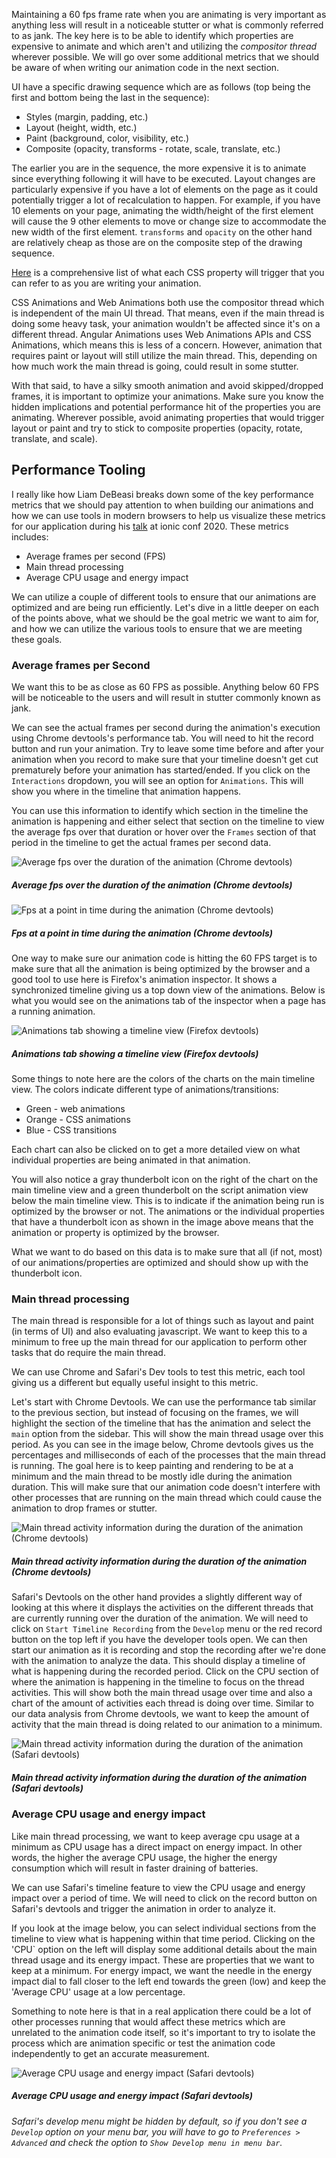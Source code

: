 Maintaining a 60 fps frame rate when you are animating is very important as anything less will result in a noticeable stutter or what is commonly referred to as jank. The key here is to be able to identify which properties are expensive to animate and which aren't and utilizing the _compositor thread_ wherever possible. We will go over some additional metrics that we should be aware of when writing our animation code in the next section.

UI have a specific drawing sequence which are as follows (top being the first and bottom being the last in the sequence):

- Styles (margin, padding, etc.)
- Layout (height, width, etc.)
- Paint (background, color, visibility, etc.)
- Composite (opacity, transforms - rotate, scale, translate, etc.)

The earlier you are in the sequence, the more expensive it is to animate since everything following it will have to be executed. Layout changes are particularly expensive if you have a lot of elements on the page as it could potentially trigger a lot of recalculation to happen. For example, if you have 10 elements on your page, animating the width/height of the first element will cause the 9 other elements to move or change size to accommodate the new width of the first element. `transforms` and `opacity` on the other hand are relatively cheap as those are on the composite step of the drawing sequence.

[Here](https://csstriggers.com/) is a comprehensive list of what each CSS property will trigger that you can refer to as you are writing your animation.

CSS Animations and Web Animations both use the compositor thread which is independent of the main UI thread. That means, even if the main thread is doing some heavy task, your animation wouldn't be affected since it's on a different thread. Angular Animations uses Web Animations APIs and CSS Animations, which means this is less of a concern. However, animation that requires paint or layout will still utilize the main thread. This, depending on how much work the main thread is going, could result in some stutter.

With that said, to have a silky smooth animation and avoid skipped/dropped frames, it is important to optimize your animations. Make sure you know the hidden implications and potential performance hit of the properties you are animating. Wherever possible, avoid animating properties that would trigger layout or paint and try to stick to composite properties (opacity, rotate, translate, and scale).

## Performance Tooling

I really like how Liam DeBeasi breaks down some of the key performance metrics that we should pay attention to when building our animations and how we can use tools in modern browsers to help us visualize these metrics for our application during his [talk](https://youtu.be/xh-B-AtsLJc?t=26396) at ionic conf 2020. These metrics includes:

- Average frames per second (FPS)
- Main thread processing
- Average CPU usage and energy impact

We can utilize a couple of different tools to ensure that our animations are optimized and are being run efficiently. Let's dive in a little deeper on each of the points above, what we should be the goal metric we want to aim for, and how we can utilize the various tools to ensure that we are meeting these goals.

### Average frames per Second

We want this to be as close as 60 FPS as possible. Anything below 60 FPS will be noticeable to the users and will result in stutter commonly known as jank.

We can see the actual frames per second during the animation's execution using Chrome devtools's performance tab. You will need to hit the record button and run your animation. Try to leave some time before and after your animation when you record to make sure that your timeline doesn't get cut prematurely before your animation has started/ended. If you click on the `Interactions` dropdown, you will see an option for `Animations`. This will show you where in the timeline that animation happens.

You can use this information to identify which section in the timeline the animation is happening and either select that section on the timeline to view the average fps over that duration or hover over the `Frames` section of that period in the timeline to get the actual frames per second data.

![Average fps over the duration of the animation (Chrome devtools)](assets/post-content/tips/performance/images/fps_chrome.png)

##### Average fps over the duration of the animation (Chrome devtools)

![Fps at a point in time during the animation (Chrome devtools)](assets/post-content/tips/performance/images/fps_segment_chrome.png)

##### Fps at a point in time during the animation (Chrome devtools)

One way to make sure our animation code is hitting the 60 FPS target is to make sure that all the animation is being optimized by the browser and a good tool to use here is Firefox's animation inspector. It shows a synchronized timeline giving us a top down view of the animations. Below is what you would see on the animations tab of the inspector when a page has a running animation.

![Animations tab showing a timeline view (Firefox devtools)](assets/post-content/tips/performance/images/timeline_firefox.png)

##### Animations tab showing a timeline view (Firefox devtools)

Some things to note here are the colors of the charts on the main timeline view. The colors indicate different type of animations/transitions:

- Green - web animations
- Orange - CSS animations
- Blue - CSS transitions

Each chart can also be clicked on to get a more detailed view on what individual properties are being animated in that animation.

You will also notice a gray thunderbolt icon on the right of the chart on the main timeline view and a green thunderbolt on the script animation view below the main timeline view. This is to indicate if the animation being run is optimized by the browser or not. The animations or the individual properties that have a thunderbolt icon as shown in the image above means that the animation or property is optimized by the browser.

What we want to do based on this data is to make sure that all (if not, most) of our animations/properties are optimized and should show up with the thunderbolt icon.

### Main thread processing

The main thread is responsible for a lot of things such as layout and paint (in terms of UI) and also evaluating javascript. We want to keep this to a minimum to free up the main thread for our application to perform other tasks that do require the main thread.

We can use Chrome and Safari's Dev tools to test this metric, each tool giving us a different but equally useful insight to this metric.

Let's start with Chrome Devtools. We can use the performance tab similar to the previous section, but instead of focusing on the frames, we will highlight the section of the timeline that has the animation and select the `main` option from the sidebar. This will show the main thread usage over this period. As you can see in the image below, Chrome devtools gives us the percentages and milliseconds of each of the processes that the main thread is running. The goal here is to keep painting and rendering to be at a minimum and the main thread to be mostly idle during the animation duration. This will make sure that our animation code doesn't interfere with other processes that are running on the main thread which could cause the animation to drop frames or stutter.

![Main thread activity information during the duration of the animation (Chrome devtools)](assets/post-content/tips/performance/images/thread_activity_chrome.png)

##### Main thread activity information during the duration of the animation (Chrome devtools)

Safari's Devtools on the other hand provides a slightly different way of looking at this where it displays the activities on the different threads that are currently running over the duration of the animation. We will need to click on `Start Timeline Recording` from the `Develop` menu or the red record button on the top left if you have the developer tools open. We can then start our animation as it is recording and stop the recording after we're done with the animation to analyze the data. This should display a timeline of what is happening during the recorded period. Click on the CPU section of where the animation is happening in the timeline to focus on the thread activities. This will show both the main thread usage over time and also a chart of the amount of activities each thread is doing over time. Similar to our data analysis from Chrome devtools, we want to keep the amount of activity that the main thread is doing related to our animation to a minimum.

![Main thread activity information during the duration of the animation (Safari devtools)](assets/post-content/tips/performance/images/thread_activity_safari.png)

##### Main thread activity information during the duration of the animation (Safari devtools)

### Average CPU usage and energy impact

Like main thread processing, we want to keep average cpu usage at a minimum as CPU usage has a direct impact on energy impact. In other words, the higher the average CPU usage, the higher the energy consumption which will result in faster draining of batteries.

We can use Safari's timeline feature to view the CPU usage and energy impact over a period of time. We will need to click on the record button on Safari's devtools and trigger the animation in order to analyze it.

If you look at the image below, you can select individual sections from the timeline to view what is happening within that time period. Clicking on the 'CPU` option on the left will display some additional details about the main thread usage and its energy impact. These are properties that we want to keep at a minimum. For energy impact, we want the needle in the energy impact dial to fall closer to the left end towards the green (low) and keep the 'Average CPU' usage at a low percentage.

Something to note here is that in a real application there could be a lot of other processes running that would affect these metrics which are unrelated to the animation code itself, so it's important to try to isolate the process which are animation specific or test the animation code independently to get an accurate measurement.

![Average CPU usage and energy impact (Safari devtools)](assets/post-content/tips/performance/images/energy_impact_safari.png)

##### Average CPU usage and energy impact (Safari devtools)

_Safari's develop menu might be hidden by default, so if you don't see a `Develop` option on your menu bar, you will have to go to `Preferences > Advanced` and check the option to `Show Develop menu in menu bar`._
